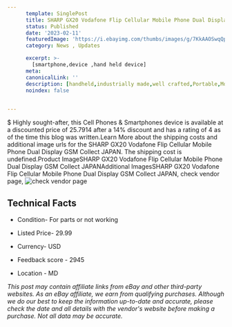 ```yaml
---
      template: SinglePost
      title: SHARP GX20 Vodafone Flip Cellular Mobile Phone Dual Display GSM Collect JAPAN
      status: Published
      date: '2023-02-11'
      featuredImage: 'https://i.ebayimg.com/thumbs/images/g/7KkAAOSwqQpeGHL7/s-l225.jpg'
      category: News , Updates

      excerpt: >-
        [smartphone,device ,hand held device]
      meta:
      canonicalLink: ''
      description: [handheld,industrially made,well crafted,Portable,Mobile,Compact,Convenient,Lightweight,Maneuverable,Man-portable,Miniature,Carriable,Hand-held,Light,Holdable,Transportable,Mobile device,Pocket-sized,On-the-go,Wireless,Cordless,Compact size,Convenient size, smartphone,device ,hand held device]
      noindex: false

        
---
```

$
    Highly sought-after, this Cell Phones & Smartphones device is available at a discounted price of 25.7914 after a 14% discount and has a rating of 4 as of the time this blog was written.Learn More about the shipping costs and additional image urls for the SHARP GX20 Vodafone Flip Cellular Mobile Phone Dual Display GSM Collect JAPAN. The shipping cost is undefined.Product ImageSHARP GX20 Vodafone Flip Cellular Mobile Phone Dual Display GSM Collect JAPANAdditional ImagesSHARP GX20 Vodafone Flip Cellular Mobile Phone Dual Display GSM Collect JAPAN, check vendor page, ![check vendor page](https://origin-galleryplus.ebayimg.com/ws/web/265028084312_2_0_1/225x225.jpg,https://origin-galleryplus.ebayimg.com/ws/web/265028084312_3_0_1/225x225.jpg,https://origin-galleryplus.ebayimg.com/ws/web/265028084312_4_0_1/225x225.jpg,https://origin-galleryplus.ebayimg.com/ws/web/265028084312_5_0_1/225x225.jpg,https://origin-galleryplus.ebayimg.com/ws/web/265028084312_6_0_1/225x225.jpg,https://origin-galleryplus.ebayimg.com/ws/web/265028084312_7_0_1/225x225.jpg,https://origin-galleryplus.ebayimg.com/ws/web/265028084312_8_0_1/225x225.jpg,https://origin-galleryplus.ebayimg.com/ws/web/265028084312_9_0_1/225x225.jpg,https://origin-galleryplus.ebayimg.com/ws/web/265028084312_10_0_1/225x225.jpg,https://origin-galleryplus.ebayimg.com/ws/web/265028084312_11_0_1/225x225.jpg,https://origin-galleryplus.ebayimg.com/ws/web/265028084312_12_0_1/225x225.jpg)
    
    

 ## Technical Facts 



     
      

 - Condition- For parts or not working 


      

 - Listed Price- 29.99 


      

 - Currency- USD 


      

 - Feedback score - 2945 


      

 - Location - MD 


      
      

 *_This post may contain affiliate links from eBay and other third-party websites. As an eBay affiliate, we earn from qualifying purchases. Although we do our best to keep the information up-to-date and accurate, please check the date and all details with the vendor's website before making a purchase. Not all data may be accurate._*



    
    
    
    
    